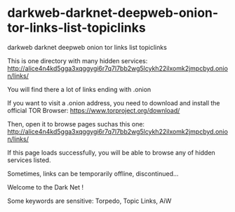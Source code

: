 # darkweb-darknet-deepweb-onion-tor-links-list-topiclinks
darkweb darknet deepweb onion tor links list topiclinks

This is one directory with many hidden services:
http://alice4n4kd5gga3xqggygi6r7q7l7bb2wg5lcykh22ilxomk2jmpcbyd.onion/links/

You will find there a lot of links ending with .onion

If you want to visit a .onion address, you need to download and install the official TOR Browser:
https://www.torproject.org/download/

Then, open it to browse pages suchas this one:
http://alice4n4kd5gga3xqggygi6r7q7l7bb2wg5lcykh22ilxomk2jmpcbyd.onion/links/

If this page loads successfully, you will be able to browse any of hidden services listed.

Sometimes, links can be temporarily offline, discontinued...

Welcome to the Dark Net !

Some keywords are sensitive: Torpedo, Topic Links, AiW
